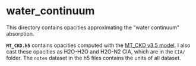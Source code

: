 # water_continuum

This directory contains opacities approximating the "water continuum" absorption.

**`MT_CKD.h5`** contains opacities computed with the [MT_CKD v3.5 model](https://github.com/AER-RC/MT_CKD/tree/72c0c0dccb2caec13c3b7e278b28f1301d95edfc). I also cast these opacities as H2O-H2O and H2O-N2 CIA, which are in the `CIA/` folder. The `notes` dataset in the h5 files contains the units of all dataset.